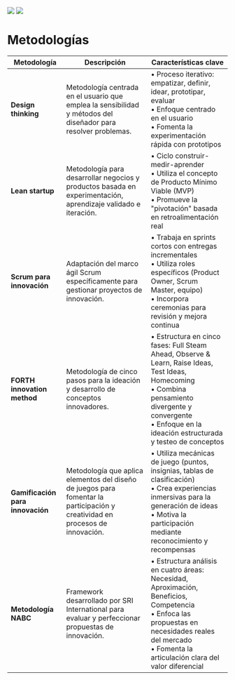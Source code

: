 [![](https://img.shields.io/badge/-Tabla_de_contenidos-000?style=flat&logo=Emlakjet&logoColor=red)](../../README.md)
[![](https://img.shields.io/badge/-Inicio%20de%20cap%C3%ADtulo-000?style=flat&logo=Acclaim&logoColor=red)](../README.md)

# Metodologías

|Metodología|Descripción|Características clave|
|-------------|-------------|----------------------|
|**Design thinking**|Metodología centrada en el usuario que emplea la sensibilidad y métodos del diseñador para resolver problemas.|• Proceso iterativo: empatizar, definir, idear, prototipar, evaluar<br>• Enfoque centrado en el usuario<br>• Fomenta la experimentación rápida con prototipos|
|**Lean startup**|Metodología para desarrollar negocios y productos basada en experimentación, aprendizaje validado e iteración.|• Ciclo construir-medir-aprender<br>• Utiliza el concepto de Producto Mínimo Viable (MVP)<br>• Promueve la "pivotación" basada en retroalimentación real|
|**Scrum para innovación**|Adaptación del marco ágil Scrum específicamente para gestionar proyectos de innovación.|• Trabaja en sprints cortos con entregas incrementales<br>• Utiliza roles específicos (Product Owner, Scrum Master, equipo)<br>• Incorpora ceremonias para revisión y mejora continua|
|**FORTH innovation method**|Metodología de cinco pasos para la ideación y desarrollo de conceptos innovadores.|• Estructura en cinco fases: Full Steam Ahead, Observe & Learn, Raise Ideas, Test Ideas, Homecoming<br>• Combina pensamiento divergente y convergente<br>• Enfoque en la ideación estructurada y testeo de conceptos|
|**Gamificación para innovación**|Metodología que aplica elementos del diseño de juegos para fomentar la participación y creatividad en procesos de innovación.|• Utiliza mecánicas de juego (puntos, insignias, tablas de clasificación)<br>• Crea experiencias inmersivas para la generación de ideas<br>• Motiva la participación mediante reconocimiento y recompensas|
|**Metodología NABC**|Framework desarrollado por SRI International para evaluar y perfeccionar propuestas de innovación.|• Estructura análisis en cuatro áreas: Necesidad, Aproximación, Beneficios, Competencia<br>• Enfoca las propuestas en necesidades reales del mercado<br>• Fomenta la articulación clara del valor diferencial|
